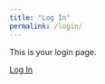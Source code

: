 ```yaml
---
title: "Log In"
permalink: /login/
---
```


<!-- Your login content here -->
<p>This is your login page.</p>
<a id="login-link" href="#" onclick="toggleLogin()">Log In</a>

<script>
  // Netlify Identity script and event handling
  netlifyIdentity.on('login', user => {
    console.log('User logged in', user);
    // Additional actions after login if needed
    updateLoginButton(user);
  });

  netlifyIdentity.on('logout', () => {
    console.log('User logged out');
    // Additional actions after logout if needed
    updateLoginButton(null);
  });

  function openLoginModal() {
    netlifyIdentity.open('login');
  }

  function updateLoginButton(user) {
    const loginButton = document.getElementById('login-button');
    const loginNavItem = document.getElementById('login-nav-item');

    if (loginButton && loginNavItem) {
      if (user) {
        // Usuario autenticado, actualiza el texto del enlace
        loginButton.innerText = `Bienvenido, ${user.user_metadata.full_name}!`;
        // Actualiza el título de la navegación
        loginNavItem.innerText = 'Log Out';
      } else {
        // Usuario no autenticado, restaura el texto del enlace y el título de la navegación
        loginButton.innerText = 'Log In';
        loginNavItem.innerText = 'Log In';
      }
    }
  }
</script>
